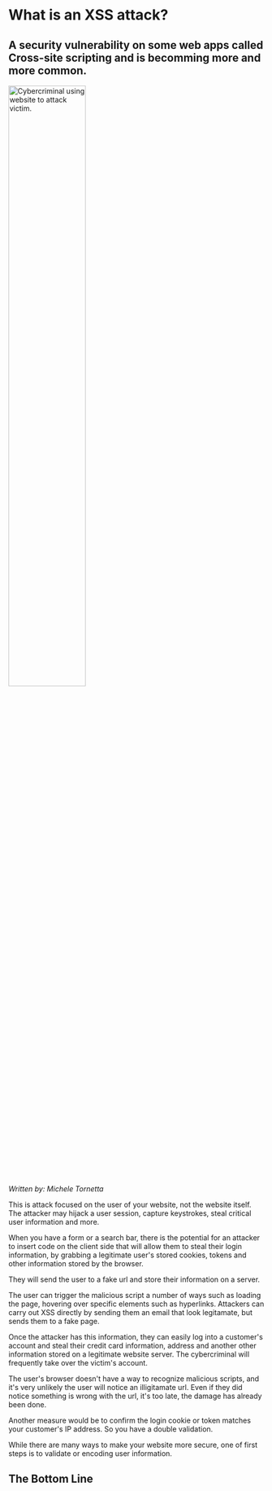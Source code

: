 # What is an XSS attack?

## A security vulnerability on some web apps called Cross-site scripting and is becomming more and more common.

<img width="55%" height="auto" src="/assets/images/blog/2023/july/xssblog.png" alt="Cybercriminal using website to attack victim." >

_Written by: Michele Tornetta_

This is attack focused on the user of your website, not the website itself. The attacker may hijack a user session, capture keystrokes, steal critical user information and more.

When you have a form or a search bar, there is the potential for an attacker to insert code on the client side that will allow them to steal their login information, by grabbing a legitimate user's stored cookies, tokens and other information stored by the browser.

They will send the user to a fake url and store their information on a server.

The user can trigger the malicious script a number of ways such as loading the page, hovering over specific elements such as hyperlinks. Attackers can carry out XSS directly by sending them an email that look legitamate, but sends them to a fake page.

Once the attacker has this information, they can easily log into a customer's account and steal their credit card information, address and another other information stored on a legitimate website server. The cybercriminal will frequently take over the victim's account.

The user's browser doesn't have a way to recognize malicious scripts, and it's very unlikely the user will notice an illigitamate url. Even if they did notice something is wrong with the url, it's too late, the damage has already been done.

Another measure would be to confirm the login cookie or token matches your customer's IP address. So you have a double validation.

While there are many ways to make your website more secure, one of first steps is to validate or encoding user information.

## The Bottom Line


